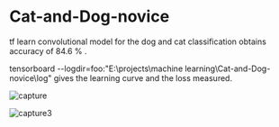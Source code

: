 # Cat-and-Dog-novice
tf learn convolutional model for the dog and cat classification obtains accuracy of 84.6 % . 

tensorboard --logdir=foo:"E:\projects\machine learning\Cat-and-Dog-novice\log" gives the learning curve and the loss measured.

![capture](https://user-images.githubusercontent.com/24986485/40721417-2d82803e-6439-11e8-9ef6-6bb54931b0bd.JPG)


![capture3](https://user-images.githubusercontent.com/24986485/40721425-3358fe48-6439-11e8-8cd4-e6f12d6c3340.JPG)
